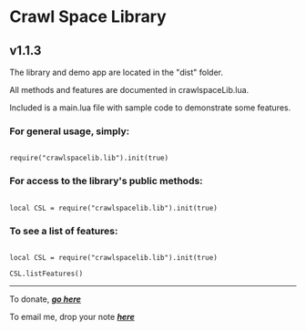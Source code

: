 # Crawl Space Library

## v1.1.3

The library and demo app are located in the "dist" folder.

All methods and features are documented in crawlspaceLib.lua.

Included is a main.lua file with sample code to demonstrate some features.


### For general usage, simply:

<code>
require("crawlspacelib.lib").init(true)
</code>


### For access to the library's public methods:

<code>
local CSL = require("crawlspacelib.lib").init(true)
</code>


### To see a list of features:

<code>
local CSL = require("crawlspacelib.lib").init(true)<br>
CSL.listFeatures()
</code>

---

To donate, ___[go here](http://www.crawlspacegames.com/crawl-space-corona-sdk-library/ "Donate")___

To email me, drop your note ___[here](mailto:adam@crawlspacegames.com "Email")___